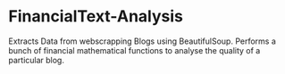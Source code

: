 # FinancialText-Analysis
Extracts Data from webscrapping Blogs using BeautifulSoup.
Performs a bunch of financial mathematical functions to analyse the quality of a particular blog.
